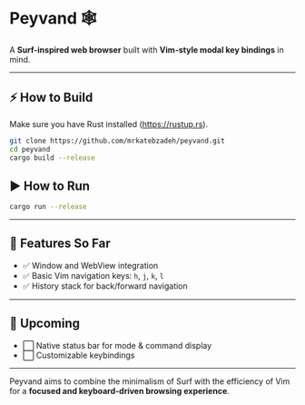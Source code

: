 # Peyvand 🕸️
A **Surf-inspired web browser** built with **Vim-style modal key bindings** in mind.

---

## ⚡ How to Build

Make sure you have Rust installed (https://rustup.rs).

```bash
git clone https://github.com/mrkatebzadeh/peyvand.git
cd peyvand
cargo build --release
```

## ▶️ How to Run
```bash
cargo run --release
```

---
## 🚀 Features So Far

- ✅ Window and WebView integration
- ✅ Basic Vim navigation keys: `h`, `j`, `k`, `l`
- ✅ History stack for back/forward navigation

---

## 🎯 Upcoming

- ⬜ Native status bar for mode & command display
- ⬜ Customizable keybindings

---

Peyvand aims to combine the minimalism of Surf with the efficiency of Vim for a **focused and keyboard-driven browsing experience**.
